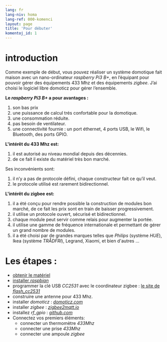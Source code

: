 ```yaml
---
lang: fr
lang-niv: homa
lang-ref: 000-komenci
layout: page
title: 'Pour débuter'
komentoj_id: 1
---
```


# introduction
Comme exemple de début, vous pouvez réaliser un système domotique fait maison avec un nano-ordinateur _raspberry Pi3 B+_, en l’équipant pour pouvoir gérer des équipements 433 Mhz et des équipements _zigbee_. J’ai choisi le logiciel libre domoticz pour gérer l’ensemble.

**Le _raspberry Pi3 B+_ a pour avantages :**

 1. son bas prix
 2. une puissance de calcul trés confortable pour la domotique.
 3. une consommation réduite.
 4. pas besoin de ventilateur.
 5. une connectivité fournie : un port éthernet, 4 ports USB, le Wifi, le Bluetooth, des ports GPIO.


**L'intérêt du 433 Mhz est:**

 1. il est autorisé au niveau mondial depuis des décennies.
 2. de ce fait il existe du matériel très bon marché.

 
Ses inconvénients sont:

 1. il n’y a pas de protocole défini, chaque constructeur fait ce qu’il veut.
 2. le protocole utilisé est rarement bidirectionnel.


**L'intérêt du zigbee est:**

 1. il a été conçu pour rendre possible la construction de modules bon marché, de ce fait les prix sont en train de baisser progressivement.
 1. il utilise un protocole ouvert, sécurisé et bidirectionnel.
 1. chaque module peut servir comme relais pour augmenter la portée.
 1. il utilise une gamme de fréquence internationale et permettant de gérer un grand nombre de modules.
 1. il a été choisi par de grandes marques telles que _Philips_ (système _HUE_), Ikea (système _TRÅDFRI_), Legrand, Xiaomi, et bien d'autres ...


# Les étapes :

* [obtenir le matériel](_posts/2020-08-31-aparataro.md)
* [installer _raspbian_](_posts/2020-12-22-instali_raspbian.md)
* programmer la clé USB _CC2531_  avec le coordinateur zigbee : [ le site de _flash\_cc2531_](https://jmichault.github.io/flash_cc2531-dok/)
* construire une antenne pour 433 Mhz.
* installer _domoticz_ : [ _domoticz.com_](https://www.domoticz.com/wiki/Raspberry_Pi)
* installer _zigbee_ : [ _zigbee2mqtt.io_](https://www.zigbee2mqtt.io/getting_started/running_zigbee2mqtt.html)
* installez _rf\_gpio_ : [ _github.com_](https://github.com/jmichault/rf_gpio/blob/master/LeguMin.md)
* Connectez vos premiers éléments:  
  * connecter un thermomètre _433Mhz_
  * connecter une prise _433Mhz_
  * connecter une ampoule _zigbee_

